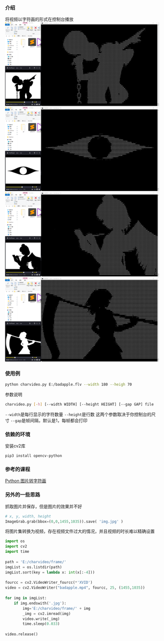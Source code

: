 ### 介绍
将视频以字符画的形式在控制台播放
![screenshot1](screenshot/1.png) 
![screenshot2](screenshot/2.png) 
![screenshot3](screenshot/3.png) 
![screenshot4](screenshot/4.png)

### 使用例
```bash
python charvideo.py E:/badapple.flv --width 180 --heigh 70
```
参数说明
```bash
charvideo.py [-h] [--width WIDTH] [--height HEIGHT] [--gap GAP] file
```
`--width`是每行显示的字符数量 
`--height`是行数 
这两个参数取决于你控制台的尺寸 
`--gap`是帧间隔，默认是1，每帧都会打印 

### 依赖的环境
安装cv2库
```bash
pip3 install opencv-python
```

### 参考的课程
[Python 图片转字符画](https://www.shiyanlou.com/courses/370)

### 另外的一些思路
抓取图片并保存，但是图片的效果并不好
```python
# x, y, width, height
ImageGrab.grab(bbox=(0,0,1455,1035)).save( 'img.jpg' )
```

将图片集转换为视频，存在视频文件过大的情况，并且视频的时长难以精确设置
```python
import os
import cv2
import time

path = 'E:/charvideo/frame/'
imgList = os.listdir(path)
imgList.sort(key = lambda x: int(x[:-4]))

fourcc = cv2.VideoWriter_fourcc(*'XVID')
video = cv2.VideoWriter("badapple.mp4", fourcc, 25, (1455,1035))

for img in imgList:
    if img.endswith('.jpg'):
        img='E:/charvideo/frame/' + img
        _img = cv2.imread(img)
        video.write(_img)
        time.sleep(0.033)

video.release()
```